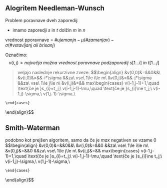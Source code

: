 ## Alogritem Needleman-Wunsch
Problem poravnave dveh zaporedij:
- imamo zaporedji $s$ in $t$ dolžin $m$ in $n$

vrednost pporavnave = $\# ujemanjn - \mu (\# zamenjav)- \sigma (\# vstavljanj\ ali\ brisanj)$

Označimo:
$$v(i,j)= največja\ možna\ vrednost\ poravnave\ podzaporedij\ s[1...i] \ in\ t[1...j]$$
> veljajo naslednje rekurzivne zveze:
> $$\begin{align}
&v(0,0)&=&&0&&\\
&v(i,0)&=&&-i*\sigma &&za\ vse\ 1\le i\le m\\
&v(0,j)&=&&-j*\sigma &&za\ vse\ 1\le j\le n\\
&v(i,j)&=&&	max\begin{cases}
		v(i-1,j-1)+1,\quad \text{če je }s_{i}=t_j;\\
		v(i-1,j-1)-\mu,\quad \text{če je }s_{i}\ne t_j;\\
		v(i-1,j)-\sigma,\\
		v(1,j-1)-\sigma,\\
		
	\end{cases}
\end{align}$$


## Smith-Waterman
podobno kot prejšen algoritem, samo da če je $max$ negativen se vzame 0
$$\begin{align}
&v(0,0)&=&&0&&\\
&v(i,0)&=&&0 &&za\ vse\ 1\le i\le m\\
&v(0,j)&=&&0 &&za\ vse\ 1\le j\le n\\
&v(i,j)&=&&	max\begin{cases}
		v(i-1,j-1)+1,\quad \text{če je }s_{i}=t_j;\\
		v(i-1,j-1)-\mu,\quad \text{če je }s_{i}\ne t_j;\\
		v(i-1,j)-\sigma,\\
		v(1,j-1)-\sigma,\\
		
	\end{cases}
\end{align}$$
